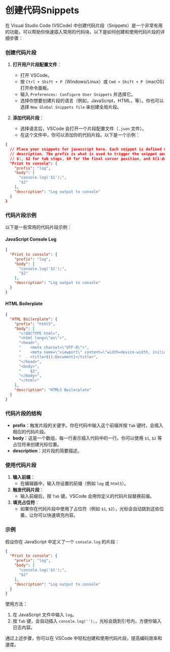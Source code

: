 # 创建代码Snippets

在 Visual Studio Code (VSCode) 中创建代码片段（Snippets）是一个非常有用的功能，可以帮助你快速插入常用的代码块。以下是如何创建和使用代码片段的详细步骤：

### 创建代码片段

1. **打开用户片段配置文件**：
    - 打开 VSCode。
    - 按 `Ctrl + Shift + P`（Windows/Linux）或 `Cmd + Shift + P`（macOS）打开命令面板。
    - 输入 `Preferences: Configure User Snippets` 并选择它。
    - 选择你想要创建片段的语言（例如，JavaScript，HTML，等）。你也可以选择 `New Global Snippets file` 来创建全局片段。

2. **添加代码片段**：
    - 选择语言后，VSCode 会打开一个片段配置文件（`.json` 文件）。
    - 在这个文件中，你可以添加你的代码片段。以下是一个示例：

```json
{
  // Place your snippets for javascript here. Each snippet is defined under a snippet name and has a prefix, body and
  // description. The prefix is what is used to trigger the snippet and the body will be expanded and inserted. Possible variables are:
  // $1, $2 for tab stops, $0 for the final cursor position, and ${1:default} for placeholders. Example:
  "Print to console": {
    "prefix": "log",
    "body": [
      "console.log('$1');",
      "$2"
    ],
    "description": "Log output to console"
  }
}
```

### 代码片段示例

以下是一些常用的代码片段示例：

#### JavaScript Console Log

```json
{
  "Print to console": {
    "prefix": "log",
    "body": [
      "console.log('$1');",
      "$2"
    ],
    "description": "Log output to console"
  }
}
```

#### HTML Boilerplate

```json
{
  "HTML Boilerplate": {
    "prefix": "html5",
    "body": [
      "<!DOCTYPE html>",
      "<html lang=\"en\">",
      "<head>",
      "    <meta charset=\"UTF-8\">",
      "    <meta name=\"viewport\" content=\"width=device-width, initial-scale=1.0\">",
      "    <title>${1:Document}</title>",
      "</head>",
      "<body>",
      "    $2",
      "</body>",
      "</html>"
    ],
    "description": "HTML5 Boilerplate"
  }
}
```

### 代码片段的结构

- **prefix**：触发片段的关键字。你在代码中输入这个前缀并按 `Tab` 键时，会插入相应的代码片段。
- **body**：这是一个数组，每一行表示插入代码中的一行。你可以使用 `$1`, `$2` 等占位符来创建光标位置。
- **description**：对片段的简要描述。

### 使用代码片段

1. **输入前缀**：
    - 在编辑器中，输入你设置的前缀（例如 `log` 或 `html5`）。
2. **触发代码片段**：
    - 输入前缀后，按 `Tab` 键。VSCode 会用你定义的代码片段替换前缀。
3. **填充占位符**：
    - 如果你在代码片段中使用了占位符（例如 `$1`, `$2`），光标会自动跳到这些位置，让你可以快速填充内容。

### 示例

假设你在 JavaScript 中定义了一个 `console.log` 的片段：

```json
{
  "Print to console": {
    "prefix": "log",
    "body": [
      "console.log('$1');",
      "$2"
    ],
    "description": "Log output to console"
  }
}
```

使用方法：

1. 在 JavaScript 文件中输入 `log`。
2. 按 `Tab` 键，会自动插入 `console.log('');`，光标会跳到引号内，方便你输入日志内容。

通过上述步骤，你可以在 VSCode 中轻松创建和使用代码片段，提高编码效率和速度。